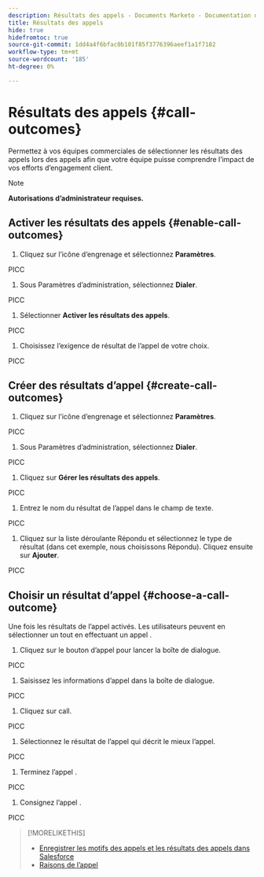 ```yaml
---
description: Résultats des appels - Documents Marketo - Documentation du produit
title: Résultats des appels
hide: true
hidefromtoc: true
source-git-commit: 1dd4a4f6bfac0b101f85f3776396aeef1a1f7182
workflow-type: tm+mt
source-wordcount: '185'
ht-degree: 0%

---
```


# Résultats des appels {#call-outcomes}

Permettez à vos équipes commerciales de sélectionner les résultats des appels lors des appels afin que votre équipe puisse comprendre l’impact de vos efforts d’engagement client.

>[!NOTE]
>
>**Autorisations d’administrateur requises.**

## Activer les résultats des appels {#enable-call-outcomes}

1. Cliquez sur l’icône d’engrenage et sélectionnez **Paramètres**.

PICC

1. Sous Paramètres d’administration, sélectionnez **Dialer**.

PICC

1. Sélectionner **Activer les résultats des appels**.

PICC

1. Choisissez l’exigence de résultat de l’appel de votre choix.

PICC

## Créer des résultats d’appel {#create-call-outcomes}

1. Cliquez sur l’icône d’engrenage et sélectionnez **Paramètres**.

PICC

1. Sous Paramètres d’administration, sélectionnez **Dialer**.

PICC

1. Cliquez sur **Gérer les résultats des appels**.

PICC

1. Entrez le nom du résultat de l’appel dans le champ de texte.

PICC

1. Cliquez sur la liste déroulante Répondu et sélectionnez le type de résultat (dans cet exemple, nous choisissons Répondu). Cliquez ensuite sur **Ajouter**.

PICC

## Choisir un résultat d’appel {#choose-a-call-outcome}

Une fois les résultats de l’appel activés. Les utilisateurs peuvent en sélectionner un tout en effectuant un appel .

1. Cliquez sur le bouton d’appel pour lancer la boîte de dialogue.

PICC

1. Saisissez les informations d’appel dans la boîte de dialogue.

PICC

1. Cliquez sur call.

PICC

1. Sélectionnez le résultat de l’appel qui décrit le mieux l’appel.

PICC

1. Terminez l’appel .

PICC

1. Consignez l’appel .

PICC

>[!MORELIKETHIS]
>
>* [Enregistrer les motifs des appels et les résultats des appels dans Salesforce](/help/marketo/product-docs/marketo-sales-connect/phone/log-call-reasons-and-call-outcomes-to-salesforce.md)
>* [Raisons de l’appel](/help/marketo/product-docs/marketo-sales-connect/phone/call-reasons.md)